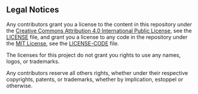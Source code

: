 ## Legal Notices
Any contributors grant you a license to the content in this repository under the
[Creative Commons Attribution 4.0 International Public License](LICENSE),
see the [LICENSE](LICENSE) file, and grant you a license to any code in the repository under the [MIT License](LICENSE-CODE), see the
[LICENSE-CODE](LICENSE-CODE) file.

The licenses for this project do not grant you rights to use any names, logos, or trademarks.

Any contributors reserve all others rights, whether under their respective copyrights, patents,
or trademarks, whether by implication, estoppel or otherwise.
